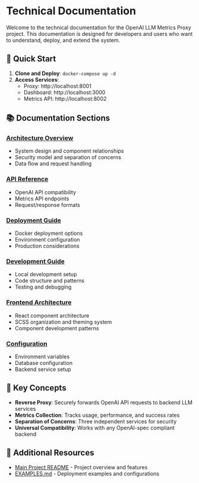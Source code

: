 # Technical Documentation

Welcome to the technical documentation for the OpenAI LLM Metrics Proxy project. This documentation is designed for developers and users who want to understand, deploy, and extend the system.

## 🚀 Quick Start

1. **Clone and Deploy**: `docker-compose up -d`
2. **Access Services**:
   - Proxy: http://localhost:8001
   - Dashboard: http://localhost:3000
   - Metrics API: http://localhost:8002

## 📚 Documentation Sections

### [Architecture Overview](./architecture.md)
- System design and component relationships
- Security model and separation of concerns
- Data flow and request handling

### [API Reference](./api.md)
- OpenAI API compatibility
- Metrics API endpoints
- Request/response formats

### [Deployment Guide](./deployment.md)
- Docker deployment options
- Environment configuration
- Production considerations

### [Development Guide](./development.md)
- Local development setup
- Code structure and patterns
- Testing and debugging

### [Frontend Architecture](./frontend-architecture.md)
- React component architecture
- SCSS organization and theming system
- Component development patterns

### [Configuration](./configuration.md)
- Environment variables
- Database configuration
- Backend service setup

## 🔧 Key Concepts

- **Reverse Proxy**: Securely forwards OpenAI API requests to backend LLM services
- **Metrics Collection**: Tracks usage, performance, and success rates
- **Separation of Concerns**: Three independent services for security
- **Universal Compatibility**: Works with any OpenAI-spec compliant backend

## 📖 Additional Resources

- [Main Project README](../../README.md) - Project overview and features
- [EXAMPLES.md](../../EXAMPLES.md) - Deployment examples and configurations

